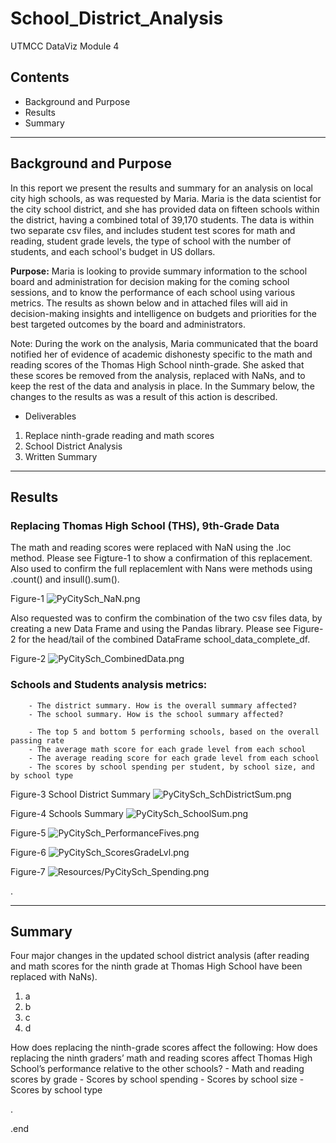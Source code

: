# School_District_Analysis
UTMCC DataViz Module 4

## Contents
   * Background and Purpose
   * Results
   * Summary 


---

## Background and Purpose
In this report we present the results and summary for an analysis on local city high schools, as was requested by Maria. Maria is the data scientist for the city school district, and she has provided data on fifteen schools within the district, having a combined total of 39,170 students. The data is within two separate csv files, and includes student test scores for math and reading, student grade levels, the type of school with the number of students, and each school's budget in US dollars. 
    
**Purpose:** Maria is looking to provide summary information to the school board and administration for decision making for the coming school sessions, and to know the performance of each school using various metrics. The results as shown below and in attached files will aid in decision-making insights and intelligence on budgets and priorities for the best targeted outcomes by the board and administrators.
    
Note: During the work on the analysis, Maria communicated that the board notified her of evidence of academic dishonesty specific to the math and reading scores of the Thomas High School ninth-grade. She asked that these scores be removed from the analysis, replaced with NaNs, and to keep the rest of the data and analysis in place. In the Summary below, the changes to the results as was a result of this action is described. 

 * Deliverables
  1. Replace ninth-grade reading and math scores
  2. School District Analysis
  3. Written Summary 


---

## Results 
   ### Replacing Thomas High School (THS), 9th-Grade Data
The math and reading scores were replaced with NaN using the .loc method. Please see Figture-1 to show a confirmation of this replacement. Also used to confirm the full replacemlent with Nans were methods using .count() and insull().sum(). 
   
   Figure-1 ![PyCitySch_NaN.png](https://github.com/larrydodson/School_District_Analysis/blob/master/Resources/PyCitySch_NaN.png)
   
   
Also requested was to confirm the combination of the two csv files data, by creating a new Data Frame and using the Pandas library. Please see Figure-2 for the head/tail of the combined DataFrame school_data_complete_df. 
   
   Figure-2   ![PyCitySch_CombinedData.png](https://github.com/larrydodson/School_District_Analysis/blob/master/Resources/PyCitySch_CombinedData.png)



   ### Schools and Students analysis metrics:
        - The district summary. How is the overall summary affected?
        - The school summary. How is the school summary affected?
        
        - The top 5 and bottom 5 performing schools, based on the overall passing rate
        - The average math score for each grade level from each school
        - The average reading score for each grade level from each school
        - The scores by school spending per student, by school size, and by school type





Figure-3 School District Summary ![PyCitySch_SchDistrictSum.png](https://github.com/larrydodson/School_District_Analysis/blob/master/Resources/PyCitySch_SchDistrictSum.png)



Figure-4 Schools Summary ![PyCitySch_SchoolSum.png](https://github.com/larrydodson/School_District_Analysis/blob/master/Resources/PyCitySch_SchoolSum.png)






Figure-5  ![PyCitySch_PerformanceFives.png](https://github.com/larrydodson/School_District_Analysis/blob/master/Resources/PyCitySch_PerformanceFives.png)



Figure-6  ![PyCitySch_ScoresGradeLvl.png](https://github.com/larrydodson/School_District_Analysis/blob/master/Resources/PyCitySch_ScoresGradeLvl.png)




Figure-7  ![Resources/PyCitySch_Spending.png](https://github.com/larrydodson/School_District_Analysis/blob/master/Resources/PyCitySch_Spending.png)



.

---

## Summary 

   Four major changes in the updated school district analysis (after reading and math scores for the ninth grade at Thomas High School have been replaced with NaNs).
   1. a
   2. b
   3. c
   4. d
      
How does replacing the ninth-grade scores affect the following: How does replacing the ninth graders’ math and reading scores affect Thomas High School’s performance relative to the other schools?
             - Math and reading scores by grade
             - Scores by school spending
             - Scores by school size
             - Scores by school type

.

.end 
